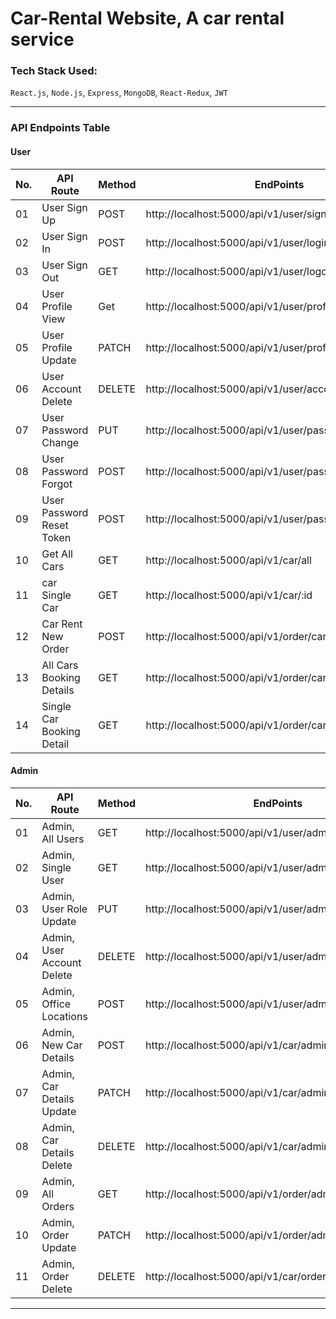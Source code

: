 # Car-Rental Website, A car rental service

### Tech Stack Used:
`React.js`, `Node.js`, `Express`, `MongoDB`, `React-Redux`, `JWT` 

------------------------------------------------------------------------

### API Endpoints Table

#### User
| No. | API Route                 | Method | EndPoints                                               | |
| --- | ------------------------- | ------ | ------------------------------------------------------- |-|
|  01 | User Sign Up              | POST   |http://localhost:5000/api/v1/user/signup                 | []| 
|  02 | User Sign In              | POST   |http://localhost:5000/api/v1/user/login                  | | 
|  03 | User Sign Out             | GET    |http://localhost:5000/api/v1/user/logout                 | | 
|  04 | User Profile View         | Get    |http://localhost:5000/api/v1/user/profile                | | 
|  05 | User Profile Update       | PATCH  |http://localhost:5000/api/v1/user/profile/update         | | 
|  06 | User Account Delete       | DELETE |http://localhost:5000/api/v1/user/account/delete         | | 
|  07 | User Password Change      | PUT    |http://localhost:5000/api/v1/user/password/update        | | 
|  08 | User Password Forgot      | POST   |http://localhost:5000/api/v1/user/password/forgot        | | 
|  09 | User Password Reset Token | POST   |http://localhost:5000/api/v1/user/password/reset/:token  | | 
|  10 | Get All Cars              | GET    |http://localhost:5000/api/v1/car/all                     | | 
|  11 | car Single Car            | GET    |http://localhost:5000/api/v1/car/:id                     | | 
|  12 | Car Rent New Order        | POST   |http://localhost:5000/api/v1/order/car/new               | | 
|  13 | All Cars Booking Details  | GET    |http://localhost:5000/api/v1/order/car/all               | | 
|  14 | Single Car Booking Detail | GET    |http://localhost:5000/api/v1/order/car/:id               | 

#### Admin
| No. | API Route                 | Method | EndPoints                                               | |
| --- | ------------------------- | ------ | ------------------------------------------------------- |-| 
|  01 | Admin, All Users          | GET    |http://localhost:5000/api/v1/user/admin/users            | | 
|  02 | Admin, Single User        | GET    |http://localhost:5000/api/v1/user/admin/user/:id         | | 
|  03 | Admin, User Role Update   | PUT    |http://localhost:5000/api/v1/user/admin/user/:id         | | 
|  04 | Admin, User Account Delete| DELETE |http://localhost:5000/api/v1/user/admin/user/:id         | | 
|  05 | Admin, Office Locations   | POST   |http://localhost:5000/api/v1/user/admin/office/register  | | 
|  06 | Admin, New Car Details    | POST   |http://localhost:5000/api/v1/car/admin/register          | | 
|  07 | Admin, Car Details Update | PATCH  |http://localhost:5000/api/v1/car/admin/detail/update/:id | | 
|  08 | Admin, Car Details Delete | DELETE |http://localhost:5000/api/v1/car/admin/detail/delete/:id | | 
|  09 | Admin, All Orders         | GET    |http://localhost:5000/api/v1/order/admin/all             | | 
|  10 | Admin, Order Update       | PATCH  |http://localhost:5000/api/v1/order/admin/update/:id      | | 
|  11 | Admin, Order Delete       | DELETE |http://localhost:5000/api/v1/car/order/admin/delete/:id  | | 

-----------------------------------------------------------------------
